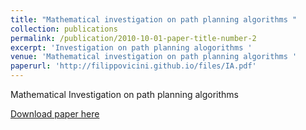 ```yaml
---
title: "Mathematical investigation on path planning algorithms "
collection: publications
permalink: /publication/2010-10-01-paper-title-number-2
excerpt: 'Investigation on path planning alogorithms '
venue: 'Mathematical investigation on path planning algorithms '
paperurl: 'http://filippovicini.github.io/files/IA.pdf'
---
```

Mathematical Investigation on path planning algorithms 

[Download paper here](http://filippovicini.github.io/files/IA.pdf)

